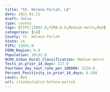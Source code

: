```yaml
---
title: "St. Helena Parish, LA"
date: 2021-01-21
draft: false
type: county
tags: [FIPS:22091.0,FEMA:6.0,Medium metro,Red]
categories: [LA]
County: St. Helena Parish
State: LA
FIPS: 22091.0
FEMA_Region: 6.0
Population: 10132.0
NCHS_Urban_Rural_Classification: Medium metro
Tests_in_prior_14_days: 317.0
Fourteen_day_test_rate_per_100000: 3129.0
Percent_Positivity_in_prior_14_days: 0.104
Level: Red
url: /states/LA/st-helena-parish
---
```



